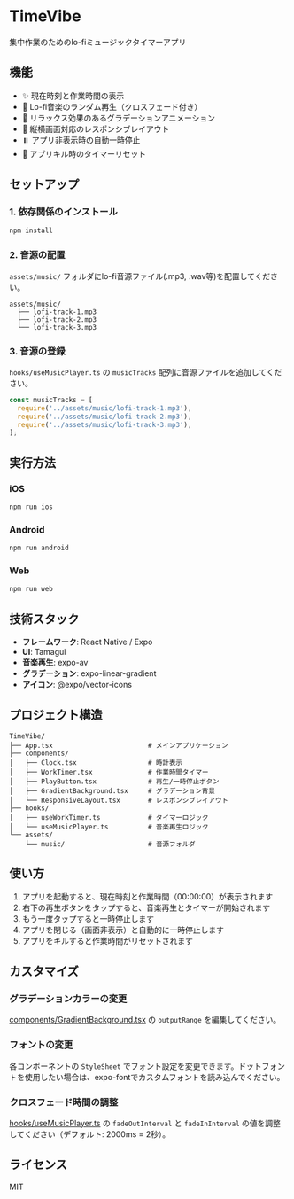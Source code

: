 # TimeVibe

集中作業のためのlo-fiミュージックタイマーアプリ

## 機能

- ✨ 現在時刻と作業時間の表示
- 🎵 Lo-fi音楽のランダム再生（クロスフェード付き）
- 🎨 リラックス効果のあるグラデーションアニメーション
- 📱 縦横画面対応のレスポンシブレイアウト
- ⏸️ アプリ非表示時の自動一時停止
- 🔄 アプリキル時のタイマーリセット

## セットアップ

### 1. 依存関係のインストール

```bash
npm install
```

### 2. 音源の配置

`assets/music/` フォルダにlo-fi音源ファイル(.mp3, .wav等)を配置してください。

```
assets/music/
  ├── lofi-track-1.mp3
  ├── lofi-track-2.mp3
  └── lofi-track-3.mp3
```

### 3. 音源の登録

`hooks/useMusicPlayer.ts` の `musicTracks` 配列に音源ファイルを追加してください。

```typescript
const musicTracks = [
  require('../assets/music/lofi-track-1.mp3'),
  require('../assets/music/lofi-track-2.mp3'),
  require('../assets/music/lofi-track-3.mp3'),
];
```

## 実行方法

### iOS
```bash
npm run ios
```

### Android
```bash
npm run android
```

### Web
```bash
npm run web
```

## 技術スタック

- **フレームワーク**: React Native / Expo
- **UI**: Tamagui
- **音楽再生**: expo-av
- **グラデーション**: expo-linear-gradient
- **アイコン**: @expo/vector-icons

## プロジェクト構造

```
TimeVibe/
├── App.tsx                        # メインアプリケーション
├── components/
│   ├── Clock.tsx                  # 時計表示
│   ├── WorkTimer.tsx              # 作業時間タイマー
│   ├── PlayButton.tsx             # 再生/一時停止ボタン
│   ├── GradientBackground.tsx     # グラデーション背景
│   └── ResponsiveLayout.tsx       # レスポンシブレイアウト
├── hooks/
│   ├── useWorkTimer.ts            # タイマーロジック
│   └── useMusicPlayer.ts          # 音楽再生ロジック
└── assets/
    └── music/                     # 音源フォルダ
```

## 使い方

1. アプリを起動すると、現在時刻と作業時間（00:00:00）が表示されます
2. 右下の再生ボタンをタップすると、音楽再生とタイマーが開始されます
3. もう一度タップすると一時停止します
4. アプリを閉じる（画面非表示）と自動的に一時停止します
5. アプリをキルすると作業時間がリセットされます

## カスタマイズ

### グラデーションカラーの変更

[components/GradientBackground.tsx](components/GradientBackground.tsx) の `outputRange` を編集してください。

### フォントの変更

各コンポーネントの `StyleSheet` でフォント設定を変更できます。ドットフォントを使用したい場合は、expo-fontでカスタムフォントを読み込んでください。

### クロスフェード時間の調整

[hooks/useMusicPlayer.ts](hooks/useMusicPlayer.ts) の `fadeOutInterval` と `fadeInInterval` の値を調整してください（デフォルト: 2000ms = 2秒）。

## ライセンス

MIT
